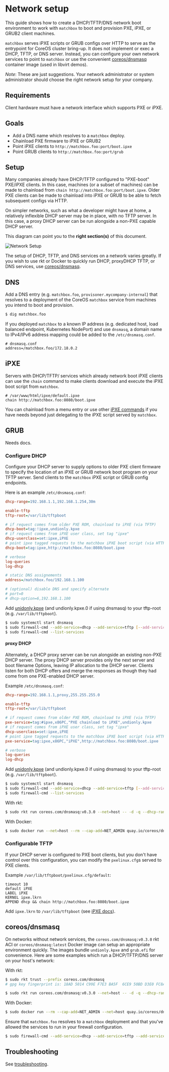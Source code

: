 # Network setup

This guide shows how to create a DHCP/TFTP/DNS network boot environment to work with `matchbox` to boot and provision PXE, iPXE, or GRUB2 client machines.

`matchbox` serves iPXE scripts or GRUB configs over HTTP to serve as the entrypoint for CoreOS cluster bring-up. It does not implement or exec a DHCP, TFTP, or DNS server. Instead, you can configure your own network services to point to `matchbox` or use the convenient [coreos/dnsmasq](../contrib/dnsmasq) container image (used in libvirt demos).

*Note*: These are just suggestions. Your network administrator or system administrator should choose the right network setup for your company.

## Requirements

Client hardware must have a network interface which supports PXE or iPXE.

## Goals

* Add a DNS name which resolves to a `matchbox` deploy.
* Chainload PXE firmware to iPXE or GRUB2
* Point iPXE clients to `http://matchbox.foo:port/boot.ipxe`
* Point GRUB clients to `http://matchbox.foo:port/grub`

## Setup

Many companies already have DHCP/TFTP configured to "PXE-boot" PXE/iPXE clients. In this case, machines (or a subset of machines) can be made to chainload from `chain http://matchbox.foo:port/boot.ipxe`. Older PXE clients can be made to chainload into iPXE or GRUB to be able to fetch subsequent configs via HTTP.

On simpler networks, such as what a developer might have at home, a relatively inflexible DHCP server may be in place, with no TFTP server. In this case, a proxy DHCP server can be run alongside a non-PXE capable DHCP server.

This diagram can point you to the **right section(s)** of this document.

![Network Setup](img/network-setup-flow.png)

The setup of DHCP, TFTP, and DNS services on a network varies greatly. If you wish to use rkt or Docker to quickly run DHCP, proxyDHCP TFTP, or DNS services, use [coreos/dnsmasq](#coreosdnsmasq).

## DNS

Add a DNS entry (e.g. `matchbox.foo`, `provisoner.mycompany-internal`) that resolves to a deployment of the CoreOS `matchbox` service from machines you intend to boot and provision.

```sh
$ dig matchbox.foo
```

If you deployed `matchbox` to a known IP address (e.g. dedicated host, load balanced endpoint, Kubernetes NodePort) and use `dnsmasq`, a domain name to IPv4/IPv6 address mapping could be added to the `/etc/dnsmasq.conf`.

```
# dnsmasq.conf
address=/matchbox.foo/172.18.0.2
```

## iPXE

Servers with DHCP/TFTP/ services which already network boot iPXE clients can use the `chain` command to make clients download and execute the iPXE boot script from `matchbox`.

```
# /var/www/html/ipxe/default.ipxe
chain http://matchbox.foo:8080/boot.ipxe
```

You can chainload from a menu entry or use other [iPXE commands](http://ipxe.org/cmd) if you have needs beyond just delegating to the iPXE script served by `matchbox`.

## GRUB

Needs docs.

### Configure DHCP

Configure your DHCP server to supply options to older PXE client firmware to specify the location of an iPXE or GRUB network boot program on your TFTP server. Send clients to the `matchbox` iPXE script or GRUB config endpoints.

Here is an example `/etc/dnsmasq.conf`:

```ini
dhcp-range=192.168.1.1,192.168.1.254,30m

enable-tftp
tftp-root=/var/lib/tftpboot

# if request comes from older PXE ROM, chainload to iPXE (via TFTP)
dhcp-boot=tag:!ipxe,undionly.kpxe
# if request comes from iPXE user class, set tag "ipxe"
dhcp-userclass=set:ipxe,iPXE
# point ipxe tagged requests to the matchbox iPXE boot script (via HTTP)
dhcp-boot=tag:ipxe,http://matchbox.foo:8080/boot.ipxe

# verbose
log-queries
log-dhcp

# static DNS assignements
address=/matchbox.foo/192.168.1.100

# (optional) disable DNS and specify alternate
# port=0
# dhcp-option=6,192.168.1.100
```

Add [unidonly.kpxe](http://boot.ipxe.org/undionly.kpxe) (and undionly.kpxe.0 if using dnsmasq) to your tftp-root (e.g. `/var/lib/tftpboot`).

```sh
$ sudo systemctl start dnsmasq
$ sudo firewall-cmd --add-service=dhcp --add-service=tftp [--add-service=dns]
$ sudo firewall-cmd --list-services
```

#### proxy DHCP

Alternately, a DHCP proxy server can be run alongside an existing non-PXE DHCP server. The proxy DHCP server provides only the next server and boot filename Options, leaving IP allocation to the DHCP server. Clients listen for both DHCP offers and merge the responses as though they had come from one PXE-enabled DHCP server.

Example `/etc/dnsmasq.conf`:

```ini
dhcp-range=192.168.1.1,proxy,255.255.255.0

enable-tftp
tftp-root=/var/lib/tftpboot

# if request comes from older PXE ROM, chainload to iPXE (via TFTP)
pxe-service=tag:#ipxe,x86PC,"PXE chainload to iPXE",undionly.kpxe
# if request comes from iPXE user class, set tag "ipxe"
dhcp-userclass=set:ipxe,iPXE
# point ipxe tagged requests to the matchbox iPXE boot script (via HTTP)
pxe-service=tag:ipxe,x86PC,"iPXE",http://matchbox.foo:8080/boot.ipxe

# verbose
log-queries
log-dhcp
```

Add [unidonly.kpxe](http://boot.ipxe.org/undionly.kpxe) (and undionly.kpxe.0 if using dnsmasq) to your tftp-root (e.g. `/var/lib/tftpboot`).

```sh
$ sudo systemctl start dnsmasq
$ sudo firewall-cmd --add-service=dhcp --add-service=tftp [--add-service=dns]
$ sudo firewall-cmd --list-services
```

With rkt:

```sh
$ sudo rkt run coreos.com/dnsmasq:v0.3.0 --net=host -- -d -q --dhcp-range=192.168.1.1,proxy,255.255.255.0 --enable-tftp --tftp-root=/var/lib/tftpboot --dhcp-userclass=set:ipxe,iPXE --pxe-service=tag:#ipxe,x86PC,"PXE chainload to iPXE",undionly.kpxe --pxe-service=tag:ipxe,x86PC,"iPXE",http://matchbox.foo:8080/boot.ipxe --log-queries --log-dhcp
```

With Docker:

```sh
$ sudo docker run --net=host --rm --cap-add=NET_ADMIN quay.io/coreos/dnsmasq -d -q --dhcp-range=192.168.1.1,proxy,255.255.255.0 --enable-tftp --tftp-root=/var/lib/tftpboot --dhcp-userclass=set:ipxe,iPXE --pxe-service=tag:#ipxe,x86PC,"PXE chainload to iPXE",undionly.kpxe --pxe-service=tag:ipxe,x86PC,"iPXE",http://matchbox.foo:8080/boot.ipxe --log-queries --log-dhcp
```

### Configurable TFTP

If your DHCP server is configured to PXE boot clients, but you don't have control over this configuration, you can modify the `pxelinux.cfg`s served to PXE clients.

Example `/var/lib/tftpboot/pxelinux.cfg/default`:

```
timeout 10
default iPXE
LABEL iPXE
KERNEL ipxe.lkrn
APPEND dhcp && chain http://matchbox.foo:8080/boot.ipxe
```

Add `ipxe.lkrn` to `/var/lib/tftpboot` (see [iPXE docs](http://ipxe.org/embed)).

## coreos/dnsmasq

On networks without network services, the `coreos.com/dnsmasq:v0.3.0` rkt ACI or `coreos/dnsmasq:latest` Docker image can setup an appropriate environment quickly. The images bundle `undionly.kpxe` and `grub.efi` for convenience. Here are some examples which run a DHCP/TFTP/DNS server on your host's network:

With rkt:

```sh
$ sudo rkt trust --prefix coreos.com/dnsmasq
# gpg key fingerprint is: 18AD 5014 C99E F7E3 BA5F  6CE9 50BD D3E0 FC8A 365E
```

```sh
$ sudo rkt run coreos.com/dnsmasq:v0.3.0 --net=host -- -d -q --dhcp-range=192.168.1.3,192.168.1.254 --enable-tftp --tftp-root=/var/lib/tftpboot --dhcp-userclass=set:ipxe,iPXE --dhcp-boot=tag:#ipxe,undionly.kpxe --dhcp-boot=tag:ipxe,http://matchbox.foo:8080/boot.ipxe --address=/matchbox.foo/192.168.1.2 --log-queries --log-dhcp
```

With Docker:

```sh
$ sudo docker run --rm --cap-add=NET_ADMIN --net=host quay.io/coreos/dnsmasq -d -q --dhcp-range=192.168.1.3,192.168.1.254 --enable-tftp --tftp-root=/var/lib/tftpboot --dhcp-userclass=set:ipxe,iPXE --dhcp-boot=tag:#ipxe,undionly.kpxe --dhcp-boot=tag:ipxe,http://matchbox.foo:8080/boot.ipxe --address=/matchbox.foo/192.168.1.2 --log-queries --log-dhcp
```

Ensure that `matchbox.foo` resolves to a `matchbox` deployment and that you've allowed the services to run in your firewall configuration.

```sh
$ sudo firewall-cmd --add-service=dhcp --add-service=tftp --add-service=dns
```

## Troubleshooting

See [troubleshooting](troubleshooting.md).
